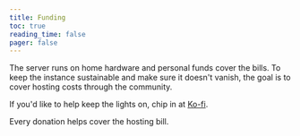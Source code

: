 ```yaml
---
title: Funding
toc: true
reading_time: false
pager: false
---
```


The server runs on home hardware and personal funds cover the bills. To keep the instance sustainable and make sure it doesn't vanish, the goal is to cover hosting costs through the community.

If you'd like to help keep the lights on, chip in at [Ko-fi](https://ko-fi.com/goingdark).

Every donation helps cover the hosting bill.
